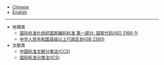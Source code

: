 
- [Chinese](readme.md)
- [English](readme_en.md)

----------------------------

- 地理类
  - [国际标准化组织国家编码标准 第一部分: 国家代码(ISO 3166-1)](ISO_3166_1)
  - [中华人民共和国县级以上行政区划(GB 2260)](GB2260)
- 文献类
  - [中国标准文献分类法(CCS)](CCS)
  - [国际标准分类法(ICS)](ICS)